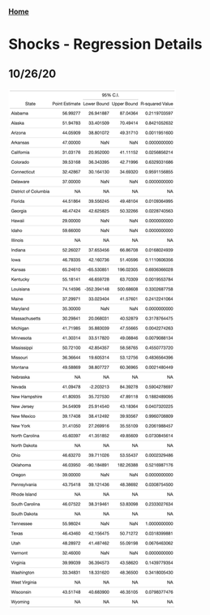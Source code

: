 #### [Home](https://cassidybargell.github.io/election_analytics/)

# Shocks - Regression Details 
## 10/26/20

![](../figures/10-26-2020_gt.png)